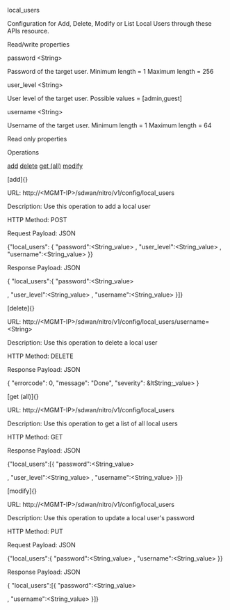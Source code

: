 local\_users

Configuration for Add, Delete, Modify or List Local Users through these APIs resource.

Read/write properties

password &lt;String&gt;

Password of the target user. Minimum length = 1 Maximum length = 256

user\_level &lt;String&gt;

User level of the target user. Possible values = \[admin,guest\]

username &lt;String&gt;

Username of the target user. Minimum length = 1 Maximum length = 64

Read only properties

Operations

[add](#add) [delete](#delete) [get (all)](#get_all) [modify](#modify)

[add]{}

URL: http://&lt;MGMT-IP&gt;/sdwan/nitro/v1/config/local\_users

Description: Use this operation to add a local user

HTTP Method: POST

Request Payload: JSON

{"local\_users": { "password":&lt;String\_value&gt; , "user\_level":&lt;String\_value&gt; , "username":&lt;String\_value&gt; }}

Response Payload: JSON

{ "local\_users":{ "password":&lt;String\_value&gt;

, "user\_level":&lt;String\_value&gt; , "username":&lt;String\_value&gt; }\]}

[delete]{}

URL: http://&lt;MGMT-IP&gt;/sdwan/nitro/v1/config/local\_users/username=&lt;String&gt;

Description: Use this operation to delete a local user

HTTP Method: DELETE

Response Payload: JSON

{ "errorcode": 0, "message": "Done", "severity": &ltString;\_value&gt; }

[get (all)]{}

URL: http://&lt;MGMT-IP&gt;/sdwan/nitro/v1/config/local\_users

Description: Use this operation to get a list of all local users

HTTP Method: GET

Response Payload: JSON

{"local\_users":\[{ "password":&lt;String\_value&gt;

, "user\_level":&lt;String\_value&gt; , "username":&lt;String\_value&gt; }\]}

[modify]{}

URL: http://&lt;MGMT-IP&gt;/sdwan/nitro/v1/config/local\_users

Description: Use this operation to update a local user's password

HTTP Method: PUT

Request Payload: JSON

{"local\_users":{ "password":&lt;String\_value&gt; , "username":&lt;String\_value&gt; }}

Response Payload: JSON

{ "local\_users":\[{ "password":&lt;String\_value&gt;

, "username":&lt;String\_value&gt; }\]}
